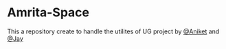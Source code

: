 # Amrita-Space

This a repository create to handle the utilites of UG project by [@Aniket](https://github.com/AnIkeT126) and [@Jay](https://github.com/jay00089)
